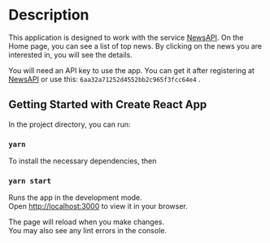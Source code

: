 # Description

This application is designed to work with the service [NewsAPI](https://newsapi.org/). On the Home page, you can see a list of top news. By clicking on the news you are interested in, you will see the details.

You will need an API key to use the app. You can get it after registering at [NewsAPI](https://newsapi.org/) or use this: <code>6aa32a71252d4552bb2c965f3fcc64e4</code> .

## Getting Started with Create React App

In the project directory, you can run:

### `yarn`

To install the necessary dependencies, then

### `yarn start`

Runs the app in the development mode.\
Open [http://localhost:3000](http://localhost:3000) to view it in your browser.

The page will reload when you make changes.\
You may also see any lint errors in the console.
